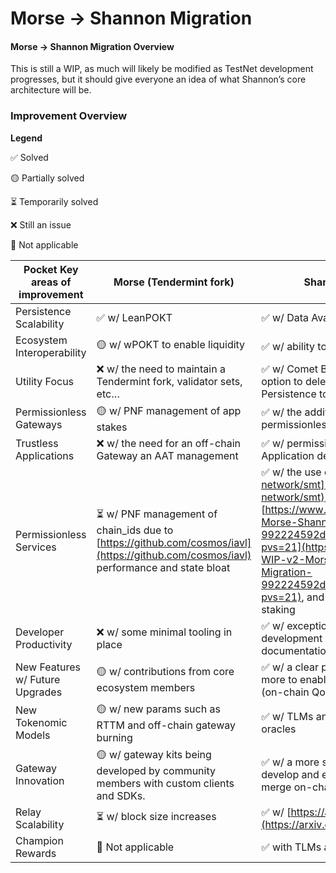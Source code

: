 # Morse -> Shannon Migration

#### Morse → Shannon Migration Overview

This is still a WIP, as much will likely be modified as TestNet development progresses, but it should give everyone an idea of what Shannon’s core architecture will be.

### Improvement Overview

**Legend**

✅ Solved

🟡 Partially solved

⏳ Temporarily solved

❌ Still an issue

🚫 Not applicable

| Pocket Key areas of improvement | Morse (Tendermint fork)                                                                                                               | Shannon (Cosmos SDK)                                                                                                                                                                                                                                                                                                                                       |
| ------------------------------- | ------------------------------------------------------------------------------------------------------------------------------------- | ---------------------------------------------------------------------------------------------------------------------------------------------------------------------------------------------------------------------------------------------------------------------------------------------------------------------------------------------------------- |
| Persistence Scalability         | ✅ w/ LeanPOKT                                                                                                                         | ✅ w/ Data Availability delegation                                                                                                                                                                                                                                                                                                                          |
| Ecosystem Interoperability      | 🟡 w/ wPOKT to enable liquidity                                                                                                       | ✅ w/ ability to be fully IBC compatible                                                                                                                                                                                                                                                                                                                    |
| Utility Focus                   | ❌ w/ the need to maintain a Tendermint fork, validator sets, etc…                                                                     | ✅ w/ Comet BFT validators and the future option to delegate Consensus & Persistence to Data Availability networks.                                                                                                                                                                                                                                         |
| Permissionless Gateways         | 🟡 w/ PNF management of app stakes                                                                                                    | ✅ w/ the addition of the Gateway actor and permissionless staking                                                                                                                                                                                                                                                                                          |
| Trustless Applications          | ❌ w/ the need for an off-chain Gateway an AAT management                                                                              | ✅ w/ permissionless Gateway ↔ Application delegation                                                                                                                                                                                                                                                                                                       |
| Permissionless Services         | ⏳ w/ PNF management of chain\_ids due to [https://github.com/cosmos/iavl](https://github.com/cosmos/iavl) performance and state bloat | ✅ w/ the use of [https://github.com/pokt-network/smt](https://github.com/pokt-network/smt), [https://www.notion.so/Active-WIP-v2-Morse-Shannon-Feature-Migration-992224592daf42f68571b976d3590eec?pvs=21](https://www.notion.so/Active-WIP-v2-Morse-Shannon-Feature-Migration-992224592daf42f68571b976d3590eec?pvs=21), and permissionless Service staking |
| Developer Productivity          | ❌ w/ some minimal tooling in place                                                                                                    | ✅ w/ exceptional code quality, development environment, testing utils, documentation, infra, etc…                                                                                                                                                                                                                                                          |
| New Features w/ Future Upgrades | 🟡 w/ contributions from core ecosystem members                                                                                       | ✅ w/ a clear path, toolset, structure and more to enable Websockets, Watchers (on-chain QoS), LLMs, and more!                                                                                                                                                                                                                                              |
| New Tokenomic Models            | 🟡 w/ new params such as RTTM and off-chain gateway burning                                                                           | ✅ w/ TLMs and on-chain POKT price oracles                                                                                                                                                                                                                                                                                                                  |
| Gateway Innovation              | 🟡 w/ gateway kits being developed by community members with custom clients and SDKs.                                                 | ✅ w/ a more standard stack to test, develop and enable business models that merge on-chain & off-chain                                                                                                                                                                                                                                                     |
| Relay Scalability               | ⏳ w/ block size increases                                                                                                             | ✅ w/ [https://arxiv.org/abs/2305.10672](https://arxiv.org/abs/2305.10672)                                                                                                                                                                                                                                                                                  |
| Champion Rewards                | 🚫 Not applicable                                                                                                                     | ✅ with TLMs and PNF partnerships                                                                                                                                                                                                                                                                                                                           |
